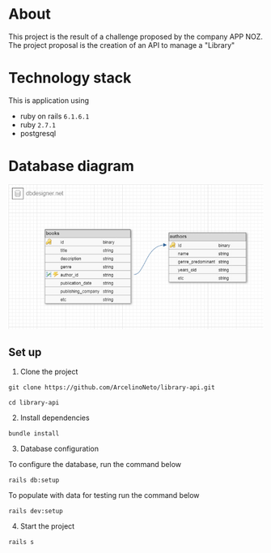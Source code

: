 # About
This project is the result of a challenge proposed by the company APP NOZ.
The project proposal is the creation of an API to manage a "Library"

# Technology stack
This is application using 
- ruby on rails ``6.1.6.1``
- ruby ``2.7.1``
- postgresql

# Database diagram
![library](https://github.com/ArcelinoNeto/library-api/blob/master/library.png)

## Set up

1. Clone the project
```
git clone https://github.com/ArcelinoNeto/library-api.git
```
```
cd library-api
```
2. Install dependencies
``` 
bundle install
``` 

3. Database configuration 

To configure the database, run the command below
```
rails db:setup
```
To populate with data for testing run the command below
```
rails dev:setup
```

4. Start the project
```
rails s
```
